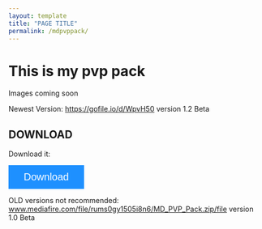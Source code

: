 ```yaml
---
layout: template
title: "PAGE TITLE"
permalink: /mdpvppack/
---
```


# This is my pvp pack
Images coming soon 

Newest Version: https://gofile.io/d/WpvH50 version 1.2 Beta
<!DOCTYPE html>
<html>
<head>
<meta name="viewport" content="width=device-width, initial-scale=1">
<!-- Add icon library -->
<link rel="stylesheet" href="https://srv-store2.gofile.io/download/WpvH50/9df8bac25be25595560fbeb0684217aa/%C2%A74%20MDGAMING%20pvp%20pack.zip">
<style>
.btn {
  background-color: DodgerBlue;
  border: none;
  color: white;
  padding: 12px 30px;
  cursor: pointer;
  font-size: 20px;
}

/* Darker background on mouse-over */
.btn:hover {
  background-color: RoyalBlue;
}
</style>
</head>
<body>

<h2>DOWNLOAD</h2>

<p>Download it:</p>
<button class="btn"><i class="fa fa-download"></i> Download</button>

OLD versions not recommended: www.mediafire.com/file/rums0gy1505i8n6/MD_PVP_Pack.zip/file version 1.0 Beta

